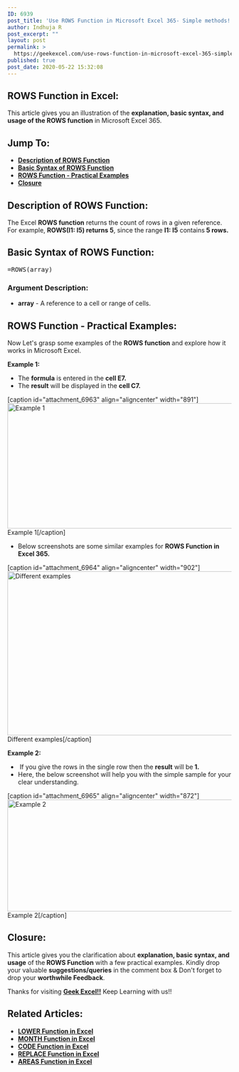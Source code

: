 ```yaml
---
ID: 6939
post_title: 'Use ROWS Function in Microsoft Excel 365- Simple methods!!'
author: Indhuja R
post_excerpt: ""
layout: post
permalink: >
  https://geekexcel.com/use-rows-function-in-microsoft-excel-365-simple-methods/
published: true
post_date: 2020-05-22 15:32:08
---
```

<h2>ROWS Function in Excel:</h2>
This article gives you an illustration of the <strong>explanation, basic syntax, and usage of the ROWS function</strong> in Microsoft Excel 365.
<h2>Jump To:</h2>
<ul>
 	<li><a href="#1"><strong>Description of ROWS Function</strong></a></li>
 	<li><a href="#2"><strong>Basic Syntax of ROWS Function</strong></a></li>
 	<li><a href="#3"><strong>ROWS Function - Practical Examples</strong></a></li>
 	<li><a href="#4"><b>Closure</b></a></li>
</ul>
<h2 id="1"><strong>Description of ROWS Function:</strong></h2>
<div class="field field-name-field-abstract field-type-text-long field-label-above">
<div class="field-items">
<div class="field-item even">

The Excel <strong>ROWS function</strong> returns the count of rows in a given reference. For example, <strong>ROWS(I1: I5) returns 5</strong>, since the range <strong>I1: I5</strong> contains<strong> 5 rows.</strong>

</div>
</div>
</div>
<h2 id="2"><strong>Basic Syntax of ROWS Function:</strong></h2>
<pre>=ROWS(array)</pre>
<h3><strong>Argument Description:</strong></h3>
<ul>
 	<li><strong>array</strong> - A reference to a cell or range of cells.</li>
</ul>
<h2>ROWS Function - Practical Examples:</h2>
Now Let's grasp some examples of the <strong>ROWS </strong><b>function</b> and explore how it works in Microsoft Excel.

<strong>Example 1:</strong>
<ul>
 	<li>The <strong>formula</strong> is entered in the <strong>cell E7.</strong></li>
 	<li>The <strong>result</strong> will be displayed in the <strong>cell C7.</strong></li>
</ul>
[caption id="attachment_6963" align="aligncenter" width="891"]<img class="wp-image-6963 size-full" src="https://geekexcel.com/wp-content/uploads/2020/05/Screenshot_1-36.png" alt="Example 1" width="891" height="281" /> Example 1[/caption]
<ul>
 	<li>Below screenshots are some similar examples for <strong>ROWS Function in Excel 365.</strong></li>
</ul>
[caption id="attachment_6964" align="aligncenter" width="902"]<img class="wp-image-6964 size-full" src="https://geekexcel.com/wp-content/uploads/2020/05/Screenshot_2-28.png" alt="Different examples" width="902" height="368" /> Different examples[/caption]

<strong>Example 2:</strong>
<ul>
 	<li> If you give the rows in the single row then the <strong>result</strong> will be<strong> 1.</strong></li>
 	<li>Here, the below screenshot will help you with the simple sample for your clear understanding.</li>
</ul>
[caption id="attachment_6965" align="aligncenter" width="872"]<img class="wp-image-6965 size-full" src="https://geekexcel.com/wp-content/uploads/2020/05/Screenshot_3-25.png" alt="Example 2" width="872" height="251" /> Example 2[/caption]
<h2 id="4">Closure:</h2>
This article gives you the clarification about <strong>explanation, basic syntax, and usage</strong> of the<strong> ROWS Function</strong> with a few practical examples. Kindly drop your valuable <strong>suggestions/queries</strong> in the comment box &amp; Don't forget to drop your <strong>worthwhile Feedback</strong>.

Thanks for visiting <strong><a href="https://geekexcel.com/">Geek Excel!!</a></strong> Keep Learning with us!!
<h2>Related Articles:</h2>
<ul>
 	<li><a href="https://geekexcel.com/how-to-use-lower-function-in-microsoft-excel-365/" rel="nofollow"><strong>LOWER Function in Excel</strong></a></li>
 	<li><a href="https://geekexcel.com/how-to-use-month-function-in-microsoft-excel-365/" rel="nofollow"><strong>MONTH Function in Excel</strong></a></li>
 	<li><a href="https://geekexcel.com/how-to-use-code-function-in-microsoft-excel-365/" rel="nofollow"><strong>CODE Function in Excel</strong></a></li>
 	<li><a href="https://geekexcel.com/different-ways-to-replace-function-in-excel-2013/" rel="nofollow"><strong>REPLACE Function in Excel</strong></a></li>
 	<li><a href="https://geekexcel.com/use-areas-function-in-microsoft-excel-365-in-easy-ways/" rel="nofollow"><strong>AREAS Function in Excel</strong></a></li>
</ul>